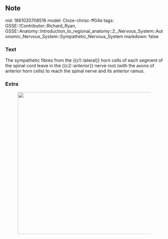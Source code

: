 ## Note
nid: 1661020708516
model: Cloze-chrisc-ff04e
tags: GSSE::!Contributor::Richard_Ryan, GSSE::Anatomy::Introduction_to_regional_anatomy::2._Nervous_System::Autonomic_Nervous_System::Sympathetic_Nervous_System
markdown: false

### Text
<div class="toggle">
  The sympathetic fibres from the {{c1::lateral}} horn cells of
  each segment of the spinal cord leave in the {{c2::anterior}}
  nerve root (with the axons of anterior horn cells) to reach the
  spinal nerve and its anterior ramus.
</div>

### Extra
<figure id="eea2013a-e30d-4d68-9553-e0161da3ca78" class="image">
  <a href= 
  "Sympathetic%20Nervous%20System%20c5175d8682a748a0b949604645b5a338/Untitled%204.png">
  <img style="width:452px" src= 
  "239011c7dc4f6992a8788f12fab8bab36f7208ab.png"></a>
</figure>
